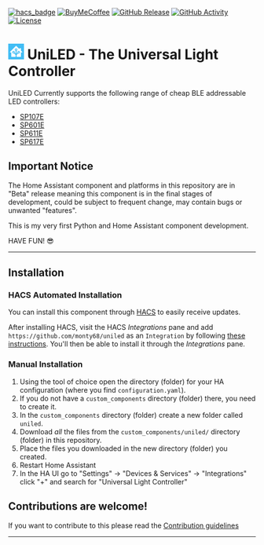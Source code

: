 [![hacs_badge](https://img.shields.io/badge/HACS-Custom-41BDF5.svg?style=for-the-badge)](https://github.com/hacs/integration)
[![BuyMeCoffee][buymecoffeebadge]][buymecoffee]
[![GitHub Release][releases-shield]][releases]
[![GitHub Activity][commits-shield]][commits]
[![License][license-shield]][license]

# ![HA][ha-logo] UniLED - The Universal Light Controller


UniLED Currently supports the following range of cheap BLE addressable LED controllers:

- [SP107E][SP107E] 
- [SP601E][SP601E] 
- [SP611E][SP61xE]
- [SP617E][SP61xE]

## Important Notice

The Home Assistant component and platforms in this repository are in "Beta" release meaning this component is in the final stages of development, could be subject to frequent change, may contain bugs or unwanted "features".

This is my very first Python and Home Assistant component development.

HAVE FUN! 😎

---

## Installation

### HACS Automated Installation

You can install this component through [HACS](https://hacs.xyz/) to easily receive updates.

After installing HACS, visit the HACS _Integrations_ pane and add `https://github.com/monty68/uniled` as an `Integration` by following [these instructions](https://hacs.xyz/docs/faq/custom_repositories/). You'll then be able to install it through the _Integrations_ pane.

### Manual Installation

1. Using the tool of choice open the directory (folder) for your HA configuration (where you find `configuration.yaml`).
2. If you do not have a `custom_components` directory (folder) there, you need to create it.
3. In the `custom_components` directory (folder) create a new folder called `uniled`.
4. Download _all_ the files from the `custom_components/uniled/` directory (folder) in this repository.
5. Place the files you downloaded in the new directory (folder) you created.
6. Restart Home Assistant
7. In the HA UI go to "Settings" -> "Devices & Services" -> "Integrations" click "+" and search for "Universal Light Controller"

## Contributions are welcome!

If you want to contribute to this please read the [Contribution guidelines](CONTRIBUTING.md)

***

[uniled]: https://github.com/monty68/uniled
[ha-logo]: docs/img/ha-logo-32x32.png
[SP107E]: docs/sp107e.md
[SP601E]: docs/sp601e.md
[SP61xE]: docs/sp61Xe.md
[Info]: info.md
[user_profile]: https://github.com/monty68
[maintenance-shield]: https://img.shields.io/badge/maintainer-Monty-blue.svg?style=for-the-badge
[buymecoffee]: https://www.buymeacoffee.com/monty68
[buymecoffeebadge]: https://img.shields.io/badge/buy%20me%20a%20coffee-donate-yellow.svg?style=for-the-badge
[hacsbadge]: https://img.shields.io/badge/HACS-Custom-orange.svg?style=for-the-badge
[releases-shield]: https://img.shields.io/github/v/release/monty68/uniled?display_name=release&include_prereleases&style=for-the-badge
[releases]: https://github.com/monty68/uniled/releases
[commits-shield]: https://img.shields.io/github/last-commit/monty68/uniled?style=for-the-badge
[commits]: https://github.com/monty68/uniled/commits/main
[license]: https://github.com/monty68/uniled/blob/main/LICENSE
[license-shield]: https://img.shields.io/github/license/monty68/uniled.svg?style=for-the-badge
